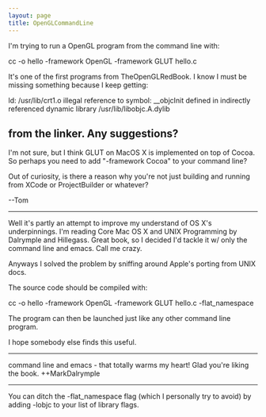 ```yaml
---
layout: page
title: OpenGLCommandLine
---
```


I'm trying to run a OpenGL program from the command line with:

    
cc -o hello -framework OpenGL -framework GLUT hello.c


It's one of the first programs from TheOpenGLRedBook.  I know I must be missing something because I keep getting:

    
ld: /usr/lib/crt1.o illegal reference to symbol: __objcInit defined in indirectly referenced dynamic library /usr/lib/libobjc.A.dylib


from the linker.  Any suggestions?
----
I'm not sure, but I think GLUT on MacOS X is implemented on top of Cocoa. So perhaps you need to add "-framework Cocoa" to your command line?

Out of curiosity, is there a reason why you're not just building and running from XCode or ProjectBuilder or whatever?

--Tom

----

Well it's partly an attempt to improve my understand of OS X's underpinnings.  I'm reading Core Mac OS X and UNIX Programming by Dalrymple and Hillegass.  Great book, so I decided I'd tackle it w/ only the command line and emacs.  Call me crazy.

Anyways I solved the problem by sniffing around Apple's porting from UNIX docs.

The source code should be compiled with:

    
cc -o hello -framework OpenGL -framework GLUT hello.c -flat_namespace


The program can then be launched just like any other command line program.

I hope somebody else finds this useful.

----

command line and emacs - that totally warms my heart!  Glad you're liking the book.  ++MarkDalrymple

----

You can ditch the -flat_namespace flag (which I personally try to avoid) by adding     -lobjc to your list of library flags.

